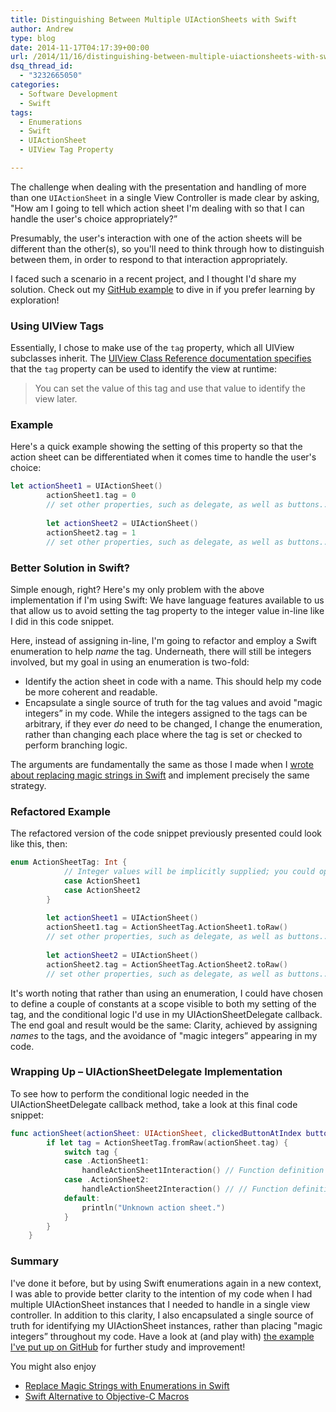 ```yaml
---
title: Distinguishing Between Multiple UIActionSheets with Swift
author: Andrew
type: blog
date: 2014-11-17T04:17:39+00:00
url: /2014/11/16/distinguishing-between-multiple-uiactionsheets-with-swift/
dsq_thread_id:
  - "3232665050"
categories:
  - Software Development
  - Swift
tags:
  - Enumerations
  - Swift
  - UIActionSheet
  - UIView Tag Property

---
```

The challenge when dealing with the presentation and handling of more than one `UIActionSheet` in a single View Controller is made clear by asking, "How am I going to tell which action sheet I'm dealing with so that I can handle the user's choice appropriately?&#8221;

Presumably, the user's interaction with one of the action sheets will be different than the other(s), so you'll need to think through how to distinguish between them, in order to respond to that interaction appropriately.

I faced such a scenario in a recent project, and I thought I'd share my solution. Check out my [GitHub example][1] to dive in if you prefer learning by exploration!

### Using UIView Tags

Essentially, I chose to make use of the `tag` property, which all UIView subclasses inherit. The [UIView Class Reference documentation specifies][2] that the `tag` property can be used to identify the view at runtime:

> You can set the value of this tag and use that value to identify the view later.

### Example

Here's a quick example showing the setting of this property so that the action sheet can be differentiated when it comes time to handle the user's choice:

```swift
let actionSheet1 = UIActionSheet()
        actionSheet1.tag = 0
        // set other properties, such as delegate, as well as buttons...
        
        let actionSheet2 = UIActionSheet()
        actionSheet2.tag = 1
        // set other properties, such as delegate, as well as buttons...
```

### Better Solution in Swift?

Simple enough, right? Here's my only problem with the above implementation if I'm using Swift: We have language features available to us that allow us to avoid setting the tag property to the integer value in-line like I did in this code snippet.

Here, instead of assigning in-line, I'm going to refactor and employ a Swift enumeration to help _name_ the tag. Underneath, there will still be integers involved, but my goal in using an enumeration is two-fold:

  * Identify the action sheet in code with a name. This should help my code be more coherent and readable.
  * Encapsulate a single source of truth for the tag values and avoid "magic integers&#8221; in my code. While the integers assigned to the tags can be arbitrary, if they ever _do_ need to be changed, I change the enumeration, rather than changing each place where the tag is set or checked to perform branching logic.

The arguments are fundamentally the same as those I made when I [wrote about replacing magic strings in Swift][3] and implement precisely the same strategy.

### Refactored Example

The refactored version of the code snippet previously presented could look like this, then:

```swift
enum ActionSheetTag: Int {
            // Integer values will be implicitly supplied; you could optionally set your own values
            case ActionSheet1
            case ActionSheet2
        }
        
        let actionSheet1 = UIActionSheet()
        actionSheet1.tag = ActionSheetTag.ActionSheet1.toRaw()
        // set other properties, such as delegate, as well as buttons...
        
        let actionSheet2 = UIActionSheet()
        actionSheet2.tag = ActionSheetTag.ActionSheet2.toRaw()
        // set other properties, such as delegate, as well as buttons...
```

It's worth noting that rather than using an enumeration, I could have chosen to define a couple of constants at a scope visible to both my setting of the tag, and the conditional logic I'd use in my UIActionSheetDelegate callback. The end goal and result would be the same: Clarity, achieved by assigning _names_ to the tags, and the avoidance of "magic integers&#8221; appearing in my code.

### Wrapping Up – UIActionSheetDelegate Implementation

To see how to perform the conditional logic needed in the UIActionSheetDelegate callback method, take a look at this final code snippet:

```swift
func actionSheet(actionSheet: UIActionSheet, clickedButtonAtIndex buttonIndex: Int) {
        if let tag = ActionSheetTag.fromRaw(actionSheet.tag) {
            switch tag {
            case .ActionSheet1:
                handleActionSheet1Interaction() // Function definition omitted for brevity, but ideally you'd implement a function to do something in response to the user's interaction with ActionSheet 1
            case .ActionSheet2:
                handleActionSheet2Interaction() // // Function definition omitted for brevity, but ideally you'd implement a function to do something in response to the user's interaction with ActionSheet 2
            default:
                println("Unknown action sheet.")
            }
        }
    }
```

### Summary

I've done it before, but by using Swift enumerations again in a new context, I was able to provide better clarity to the intention of my code when I had multiple UIActionSheet instances that I needed to handle in a single view controller. In addition to this clarity, I also encapsulated a single source of truth for identifying my UIActionSheet instances, rather than placing "magic integers&#8221; throughout my code. Have a look at (and play with) [the example I've put up on GitHub][1] for further study and improvement!

<div class="related-posts">
  You might also enjoy</p> 
  
  <ul>
    <li>
      <a href="http://www.andrewcbancroft.com/2014/09/02/replace-magic-strings-with-enumerations-in-swift/" title="Replace Magic Strings with Enumerations in Swift">Replace Magic Strings with Enumerations in Swift</a>
    </li>
    <li>
      <a href="http://www.andrewcbancroft.com/2014/10/01/swift-alternative-to-objective-c-macros/" title="Swift Alternative to Objective-C Macros">Swift Alternative to Objective-C Macros</a>
    </li>
  </ul>
</div>

 [1]: https://github.com/andrewcbancroft/DistinguishingActionSheetsExample "GitHub Example"
 [2]: https://developer.apple.com/library/iOS//documentation/UIKit/Reference/UIView_Class/index.html#//apple_ref/occ/instp/UIView/tag "UIView Class Reference - Tag Property"
 [3]: http://www.andrewcbancroft.com/2014/09/02/replace-magic-strings-with-enumerations-in-swift/ "Replace Magic Strings with Enumerations in Swift"
